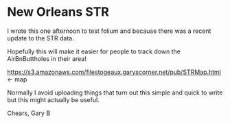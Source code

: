 # New Orleans STR

I wrote this one afternoon to test folium and because there was a recent update to the STR data.  

Hopefully this will make it easier for people to track down the AirBnButtholes in their area!

https://s3.amazonaws.com/filestogeaux.garyscorner.net/pub/STRMap.html  <- map

Normally I avoid uploading things that turn out this simple and quick to write but this might actually be useful.

Chears,
Gary B